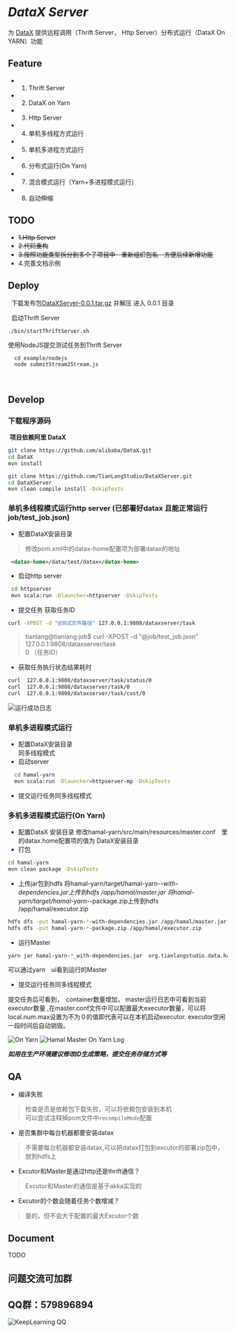 *DataX Server*
================  

为 [DataX](https://github.com/alibaba/DataX) 提供远程调用（Thrift Server， Http Server）分布式运行（DataX On YARN）功能
   
**Feature**
---------------
- 1. Thrift Server 
- 2. DataX on Yarn
- 3. Http Server 
- 4. 单机多线程方式运行
- 5. 单机多进程方式运行
- 6. 分布式运行(On Yarn)
- 7. 混合模式运行（Yarn+多进程模式运行）
- 8. 自动伸缩
## TODO
- ~~1.Http Server~~   
- ~~2.代码重构~~    
- ~~3.按照功能类型拆分到多个子项目中　重新组织包名　方便后续新增功能~~
- 4.完善文档示例

## Deploy
   下载发布包[DataXServer-0.0.1.tar.gz](http://pan.baidu.com/s/1hrHcbqs) 并解压 进入 0.0.1 目录     
   
   启动Thrift Server
   ```shell
   ./bin/startThriftServer.sh     
   ```
   使用NodeJS提交测试任务到Thrift Server  
   ```shell
   cd example/nodejs    
   node submitStream2Stream.js 
   ```
     
   
   
   
**Develop**
---------------  
  ### 下载程序源码
  __项目依赖阿里 DataX__
  ```bash
  git clone https://github.com/alibaba/DataX.git 
  cd DataX    
  mvn install
  
  git clone https://github.com/TianLangStudio/DataXServer.git  
  cd DataXServer  
  mvn clean compile install -DskipTests
  ```
  ### 单机多线程模式运行http server (已部署好datax 且能正常运行job/test_job.json)
  - 配置DataX安装目录
  > 修改pom.xml中的datax-home配置项为部署datax的地址
  ```xml
   <datax-home>/data/test/datax</datax-home>
  ```
  - 启动http server
  ```bash
   cd httpserver
   mvn scala:run -Dlauncher=httpserver -DskipTests
  ```
  - 提交任务 获取任务ID
  ```bash
  curl -XPOST -d "@测试文件路径" 127.0.0.1:9808/dataxserver/task
```
  > tianlang@tianlang:job$ curl  -XPOST -d "@job/test_job.json" 127.0.0.1:9808/dataxserver/task  
  > 0 （任务ID）
  - 获取任务执行状态结果耗时
  ```bash
  curl  127.0.0.1:9808/dataxserver/task/status/0
  curl  127.0.0.1:9808/dataxserver/task/0
  curl  127.0.0.1:9808/dataxserver/task/cost/0
```
![运行成功日志](https://raw.githubusercontent.com/TianLangStudio/DataXServer/master/images/test_job_success.png) 
### 单机多进程模式运行
- 配置DataX安装目录       
        同多线程模式
- 启动server
 ```bash
   cd hamal-yarn
   mvn scala:run -Dlauncher=httpserver-mp -DskipTests
  ```
- 提交运行任务同多线程模式  

### 多机多进程模式运行(On Yarn)
- 配置DataX 安装目录
修改hamal-yarn/src/main/resources/master.conf　里的datax.home配置项的值为
DataX安装目录  
- 打包
```bash
cd hamal-yarn
mvn clean package -DskipTests

```

- 上传jar包到hdfs
将hamal-yarn/target/hamal-yarn-*-with-dependencies.jar上传到hdfs /app/hamal/master.jar 
将hamal-yarn/target/hamal-yarn-*-package.zip上传到hdfs /app/hamal/executor.zip
```bash
hdfs dfs -put hamal-yarn-*-with-dependencies.jar /app/hamal/master.jar
hdfs dfs -put hamal-yarn-*-package.zip /app/hamal/executor.zip

```

- 运行Master
```bash
yarn jar hamal-yarn-*_with-dependencies.jar  org.tianlangstudio.data.hamal.yarn.Client /app/hamal/master.jar
```
可以通过yarn　ui看到运行的Master

- 提交运行任务同多线程模式

提交任务后可看到，　container数量增加， master运行日志中可看到当前executor数量
,在master.conf文件中可以配置最大executor数量，可以将local.num.max设置为不为０的值即代表可以在本机启动executor.
executor空闲一段时间后自动销毁。

![On Yarn](https://raw.githubusercontent.com/TianLangStudio/DataXServer/master/images/onyarn.png) 
![Hamal Master On Yarn Log](https://raw.githubusercontent.com/TianLangStudio/DataXServer/master/images/yarn-log.png) 

***如用在生产环境建议修改ID生成策略，提交任务存储方式等***　　

## QA
- 编译失败
> 检查是否是依赖包下载失败，可以将依赖包安装到本机  
> 可以尝试注释掉pom文件中`recompileMode`配置  
- 是否集群中每台机器都要安装datax  
> 不需要每台机器都安装datax,可以把datax打包到excutor的部署zip包中，放到hdfs上  
- Excutor和Master是通过http还是thrift通信？  
> Excutor和Master的通信是基于akka实现的  
- Excutor的个数会随着任务个数增减？  
> 是的，但不会大于配置的最大Excutor个数
           
## Document
TODO
## 问题交流可加群
QQ群：579896894
----------------
![KeepLearning QQ](https://raw.githubusercontent.com/TianLangStudio/DataXServer/master/images/tianlangstudio-keeplearning-qrcode.jpg)  
